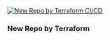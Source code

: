 [![New Repo by Terraform CI/CD](https://github.com/Artem-Ushenko/new_repo_by_terraform/actions/workflows/main.yml/badge.svg?branch=main)](https://github.com/Artem-Ushenko/new_repo_by_terraform/actions/workflows/main.yml)
### New Repo by Terraform

